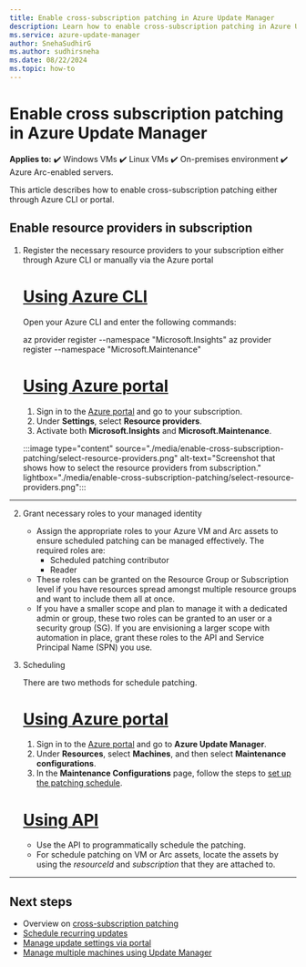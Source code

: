 ```yaml
---
title: Enable cross-subscription patching in Azure Update Manager
description: Learn how to enable cross-subscription patching in Azure Update Manager.
ms.service: azure-update-manager
author: SnehaSudhirG
ms.author: sudhirsneha
ms.date: 08/22/2024
ms.topic: how-to
---
```


# Enable cross subscription patching in Azure Update Manager

**Applies to:** :heavy_check_mark: Windows VMs :heavy_check_mark: Linux VMs :heavy_check_mark: On-premises environment :heavy_check_mark: Azure Arc-enabled servers.

This article describes how to enable cross-subscription patching either through Azure CLI or portal.

## Enable resource providers in subscription

1. Register the necessary resource providers to your subscription either through Azure CLI or manually via the Azure portal

    # [Using Azure CLI](#tab/az-cli)

    Open your Azure CLI and enter the following commands:

    az provider register --namespace "Microsoft.Insights"
    az provider register --namespace "Microsoft.Maintenance"

    # [Using Azure portal](#tab/az-portal)

    1. Sign in to the [Azure portal](https://portal.azure.com) and go to your subscription.
    1. Under **Settings**, select **Resource providers**.
    1. Activate both **Microsoft.Insights** and **Microsoft.Maintenance**.

    :::image type="content" source="./media/enable-cross-subscription-patching/select-resource-providers.png" alt-text="Screenshot that shows how to select the resource providers from subscription." lightbox="./media/enable-cross-subscription-patching/select-resource-providers.png":::

---
2. Grant necessary roles to your managed identity

   - Assign the appropriate roles to your Azure VM and Arc assets to ensure scheduled patching can be managed effectively. The required roles are:
        - Scheduled patching contributor
        - Reader
   - These roles can be granted on the Resource Group or Subscription level if you have resources spread amongst multiple resource groups and want to include them all at once.
   - If you have a smaller scope and plan to manage it with a dedicated admin or group, these two roles can be granted to an user or a security group (SG). If you are envisioning a larger scope with automation in place, grant these roles to the API and Service Principal Name (SPN) you use.

3. Scheduling
   
   There are two methods for schedule patching.

   # [Using Azure portal](#tab/az-patch-portal)
      
      1. Sign in to the [Azure portal](https://portal.azure.com) and go to **Azure Update Manager**.
      1. Under **Resources**, select **Machines**, and then select **Maintenance configurations**.
      1. In the **Maintenance Configurations** page, follow the steps to [set up the patching schedule](scheduled-patching.md#schedule-recurring-updates-on-a-single-vm).

   # [Using API](#tab/az-patch-cli)
    
     - Use the API to programmatically schedule the patching.
     - For schedule patching on VM or Arc assets, locate the assets by using the *resourceId* and *subscription* that they are attached to.

---
## Next steps

* Overview on [cross-subscription patching](cross-subscription-patching.md)
* [Schedule recurring updates](scheduled-patching.md)
* [Manage update settings via portal](manage-update-settings.md)
* [Manage multiple machines using Update Manager](manage-multiple-machines.md)
